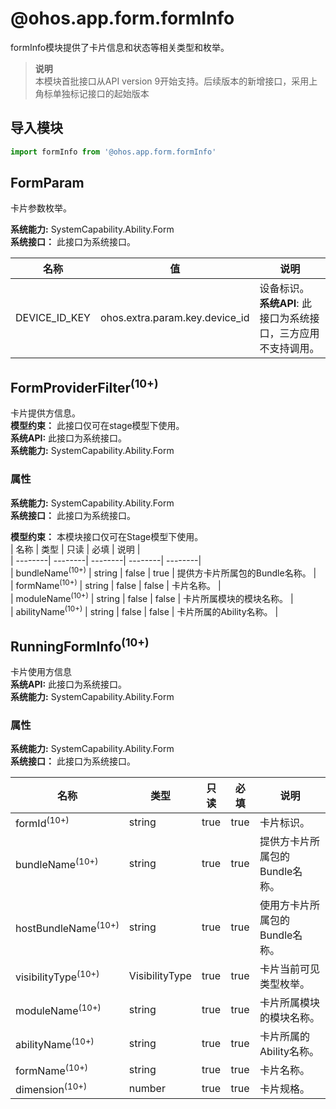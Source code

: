 # @ohos.app.form.formInfo    
formInfo模块提供了卡片信息和状态等相关类型和枚举。  
> **说明**   
>本模块首批接口从API version 9开始支持。后续版本的新增接口，采用上角标单独标记接口的起始版本  
  
## 导入模块  
  
```js    
import formInfo from '@ohos.app.form.formInfo'    
```  
    
## FormParam    
卡片参数枚举。    
    
 **系统能力:**  SystemCapability.Ability.Form    
 **系统接口：** 此接口为系统接口。    
    
| 名称 | 值 | 说明 |  
| --------| --------| --------|  
| DEVICE_ID_KEY | ohos.extra.param.key.device_id | 设备标识。 <br>**系统API**: 此接口为系统接口，三方应用不支持调用。 |  
    
## FormProviderFilter<sup>(10+)</sup>    
卡片提供方信息。  
 **模型约束：** 此接口仅可在stage模型下使用。  
 **系统API:**  此接口为系统接口。  
 **系统能力:**  SystemCapability.Ability.Form    
### 属性    
 **系统能力:**  SystemCapability.Ability.Form    
 **系统接口：** 此接口为系统接口。    
    
 **模型约束：** 本模块接口仅可在Stage模型下使用。    
| 名称 | 类型 | 只读 | 必填 | 说明 |  
| --------| --------| --------| --------| --------|  
| bundleName<sup>(10+)</sup> | string | false | true | 提供方卡片所属包的Bundle名称。 |  
| formName<sup>(10+)</sup> | string | false | false | 卡片名称。 |  
| moduleName<sup>(10+)</sup> | string | false | false | 卡片所属模块的模块名称。 |  
| abilityName<sup>(10+)</sup> | string | false | false | 卡片所属的Ability名称。 |  
    
## RunningFormInfo<sup>(10+)</sup>    
卡片使用方信息  
 **系统API:**  此接口为系统接口。  
 **系统能力:**  SystemCapability.Ability.Form    
### 属性    
 **系统能力:**  SystemCapability.Ability.Form    
 **系统接口：** 此接口为系统接口。    
    
| 名称 | 类型 | 只读 | 必填 | 说明 |  
| --------| --------| --------| --------| --------|  
| formId<sup>(10+)</sup> | string | true | true | 卡片标识。 |  
| bundleName<sup>(10+)</sup> | string | true | true | 提供方卡片所属包的Bundle名称。 |  
| hostBundleName<sup>(10+)</sup> | string | true | true | 使用方卡片所属包的Bundle名称。 |  
| visibilityType<sup>(10+)</sup> | VisibilityType | true | true | 卡片当前可见类型枚举。 |  
| moduleName<sup>(10+)</sup> | string | true | true | 卡片所属模块的模块名称。 |  
| abilityName<sup>(10+)</sup> | string | true | true | 卡片所属的Ability名称。 |  
| formName<sup>(10+)</sup> | string | true | true | 卡片名称。 |  
| dimension<sup>(10+)</sup> | number | true | true | 卡片规格。 |  

